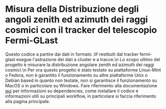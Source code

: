 # Misura della Distribuzione degli angoli zenith ed azimuth dei raggi cosmici con il tracker del telescopio Fermi-GLast
Questo codice a partire dai dati in formato .lif restituiti dal tracker fermi-glast esegue l'astrazione dei dati a cluster e a tracce.\n 
Lo scopo ultimo del progetto è misurare la distribuzione angolare zenith ed azimuth dei raggi cosmici.\n 
Per ora questo progetto è stato testato su piattaforme Linux-Mint o Fedora, non è garantito il funzionamento su altre piattaforme Unix o Debian based in quanto non testate, non si garantisce il funzionamento su MacOS o in particolare su Windows.
Fare riferimento alla documentazione [qui](https://lapo01.github.io/Glast-Tracker-CosmicRayDistribution/html/index.html) per informazioni su dependencies, come installare il codice e informazioni utili su principali workflow, in particolare si faccia riferimento alla pagina principale.


